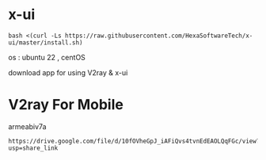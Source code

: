 # x-ui
```
bash <(curl -Ls https://raw.githubusercontent.com/HexaSoftwareTech/x-ui/master/install.sh)
```


os : ubuntu 22 , centOS 


download app for using V2ray & x-ui 

# V2ray For Mobile
armeabiv7a
```
https://drive.google.com/file/d/10fOVheGpJ_iAFiQvs4tvnEdEAOLQqFGc/view?usp=share_link
```
